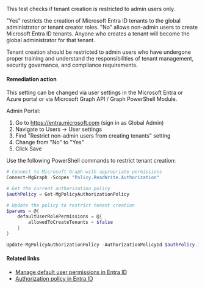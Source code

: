 This test checks if tenant creation is restricted to admin users only.

"Yes" restricts the creation of Microsoft Entra ID tenants to the global administrator or tenant creator roles. "No" allows non-admin users to create Microsoft Entra ID tenants. Anyone who creates a tenant will become the global administrator for that tenant.

Tenant creation should be restricted to admin users who have undergone proper training and understand the responsibilities of tenant management, security governance, and compliance requirements.

#### Remediation action

This setting can be changed via user settings in the Microsoft Entra or Azure portal or via Microsoft Graph API / Graph PowerShell Module.

Admin Portal:
1. Go to https://entra.microsoft.com (sign in as Global Admin)
2. Navigate to Users → User settings
3. Find "Restrict non-admin users from creating tenants" setting
4. Change from "No" to "Yes"
5. Click Save


Use the following PowerShell commands to restrict tenant creation:

```powershell
# Connect to Microsoft Graph with appropriate permissions
Connect-MgGraph -Scopes "Policy.ReadWrite.Authorization"

# Get the current authorization policy
$authPolicy = Get-MgPolicyAuthorizationPolicy

# Update the policy to restrict tenant creation
$params = @{
    defaultUserRolePermissions = @{
        allowedToCreateTenants = $false
    }
}

Update-MgPolicyAuthorizationPolicy -AuthorizationPolicyId $authPolicy.Id -BodyParameter $params
```

#### Related links

- [Manage default user permissions in Entra ID](https://learn.microsoft.com/en-us/azure/active-directory/fundamentals/users-default-permissions)
- [Authorization policy in Entra ID](https://learn.microsoft.com/en-us/graph/api/resources/authorizationpolicy)
